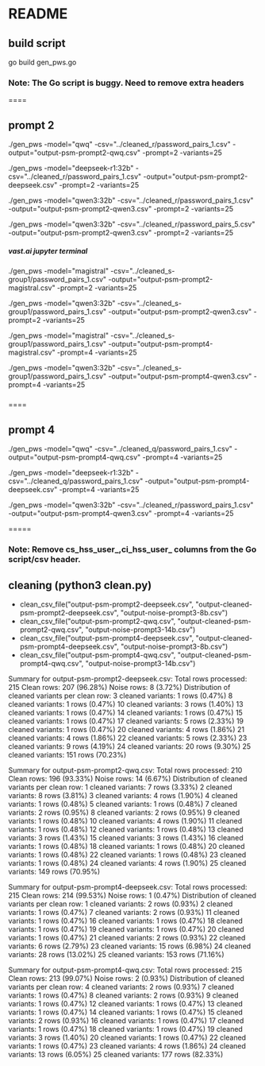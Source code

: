 # README
## build script
go build gen_pws.go

### Note: The Go script is buggy. Need to remove extra headers

====

## prompt 2

./gen_pws -model="qwq" -csv="../cleaned_r/password_pairs_1.csv" -output="output-psm-prompt2-qwq.csv" -prompt=2 -variants=25

./gen_pws -model="deepseek-r1:32b" -csv="../cleaned_r/password_pairs_1.csv" -output="output-psm-prompt2-deepseek.csv" -prompt=2 -variants=25

./gen_pws -model="qwen3:32b" -csv="../cleaned_r/password_pairs_1.csv" -output="output-psm-prompt2-qwen3.csv" -prompt=2 -variants=25

./gen_pws -model="qwen3:32b" -csv="../cleaned_r/password_pairs_5.csv" -output="output-psm-prompt2-qwen3.csv" -prompt=2 -variants=25

##### vast.ai jupyter terminal
./gen_pws -model="magistral" -csv="../cleaned_s-group1/password_pairs_1.csv" -output="output-psm-prompt2-magistral.csv" -prompt=2 -variants=25

./gen_pws -model="qwen3:32b" -csv="../cleaned_s-group1/password_pairs_1.csv" -output="output-psm-prompt2-qwen3.csv" -prompt=2 -variants=25

./gen_pws -model="magistral" -csv="../cleaned_s-group1/password_pairs_1.csv" -output="output-psm-prompt4-magistral.csv" -prompt=4 -variants=25

./gen_pws -model="qwen3:32b" -csv="../cleaned_s-group1/password_pairs_1.csv" -output="output-psm-prompt4-qwen3.csv" -prompt=4 -variants=25
#####

====

## prompt 4

./gen_pws -model="qwq" -csv="../cleaned_q/password_pairs_1.csv" -output="output-psm-prompt4-qwq.csv" -prompt=4 -variants=25

./gen_pws -model="deepseek-r1:32b" -csv="../cleaned_q/password_pairs_1.csv" -output="output-psm-prompt4-deepseek.csv" -prompt=4 -variants=25

./gen_pws -model="qwen3:32b" -csv="../cleaned_r/password_pairs_1.csv" -output="output-psm-prompt4-qwen3.csv" -prompt=4 -variants=25

=====

### Note: Remove cs_hss_user_,ci_hss_user_ columns from the Go script/csv header.

## cleaning (python3 clean.py)
- clean_csv_file("output-psm-prompt2-deepseek.csv", "output-cleaned-psm-prompt2-deepseek.csv", "output-noise-prompt3-8b.csv")
- clean_csv_file("output-psm-prompt2-qwq.csv", "output-cleaned-psm-prompt2-qwq.csv", "output-noise-prompt3-14b.csv")
- clean_csv_file("output-psm-prompt4-deepseek.csv", "output-cleaned-psm-prompt4-deepseek.csv", "output-noise-prompt3-8b.csv")
- clean_csv_file("output-psm-prompt4-qwq.csv", "output-cleaned-psm-prompt4-qwq.csv", "output-noise-prompt3-14b.csv")


Summary for output-psm-prompt2-deepseek.csv:
  Total rows processed: 215
  Clean rows: 207 (96.28%)
  Noise rows: 8 (3.72%)
  Distribution of cleaned variants per clean row:
    3 cleaned variants: 1 rows (0.47%)
    8 cleaned variants: 1 rows (0.47%)
    10 cleaned variants: 3 rows (1.40%)
    13 cleaned variants: 1 rows (0.47%)
    14 cleaned variants: 1 rows (0.47%)
    15 cleaned variants: 1 rows (0.47%)
    17 cleaned variants: 5 rows (2.33%)
    19 cleaned variants: 1 rows (0.47%)
    20 cleaned variants: 4 rows (1.86%)
    21 cleaned variants: 4 rows (1.86%)
    22 cleaned variants: 5 rows (2.33%)
    23 cleaned variants: 9 rows (4.19%)
    24 cleaned variants: 20 rows (9.30%)
    25 cleaned variants: 151 rows (70.23%)

Summary for output-psm-prompt2-qwq.csv:
  Total rows processed: 210
  Clean rows: 196 (93.33%)
  Noise rows: 14 (6.67%)
  Distribution of cleaned variants per clean row:
    1 cleaned variants: 7 rows (3.33%)
    2 cleaned variants: 8 rows (3.81%)
    3 cleaned variants: 4 rows (1.90%)
    4 cleaned variants: 1 rows (0.48%)
    5 cleaned variants: 1 rows (0.48%)
    7 cleaned variants: 2 rows (0.95%)
    8 cleaned variants: 2 rows (0.95%)
    9 cleaned variants: 1 rows (0.48%)
    10 cleaned variants: 4 rows (1.90%)
    11 cleaned variants: 1 rows (0.48%)
    12 cleaned variants: 1 rows (0.48%)
    13 cleaned variants: 3 rows (1.43%)
    15 cleaned variants: 3 rows (1.43%)
    16 cleaned variants: 1 rows (0.48%)
    18 cleaned variants: 1 rows (0.48%)
    20 cleaned variants: 1 rows (0.48%)
    22 cleaned variants: 1 rows (0.48%)
    23 cleaned variants: 1 rows (0.48%)
    24 cleaned variants: 4 rows (1.90%)
    25 cleaned variants: 149 rows (70.95%)

Summary for output-psm-prompt4-deepseek.csv:
  Total rows processed: 215
  Clean rows: 214 (99.53%)
  Noise rows: 1 (0.47%)
  Distribution of cleaned variants per clean row:
    1 cleaned variants: 2 rows (0.93%)
    2 cleaned variants: 1 rows (0.47%)
    7 cleaned variants: 2 rows (0.93%)
    11 cleaned variants: 1 rows (0.47%)
    16 cleaned variants: 1 rows (0.47%)
    18 cleaned variants: 1 rows (0.47%)
    19 cleaned variants: 1 rows (0.47%)
    20 cleaned variants: 1 rows (0.47%)
    21 cleaned variants: 2 rows (0.93%)
    22 cleaned variants: 6 rows (2.79%)
    23 cleaned variants: 15 rows (6.98%)
    24 cleaned variants: 28 rows (13.02%)
    25 cleaned variants: 153 rows (71.16%)

Summary for output-psm-prompt4-qwq.csv:
  Total rows processed: 215
  Clean rows: 213 (99.07%)
  Noise rows: 2 (0.93%)
  Distribution of cleaned variants per clean row:
    4 cleaned variants: 2 rows (0.93%)
    7 cleaned variants: 1 rows (0.47%)
    8 cleaned variants: 2 rows (0.93%)
    9 cleaned variants: 1 rows (0.47%)
    12 cleaned variants: 1 rows (0.47%)
    13 cleaned variants: 1 rows (0.47%)
    14 cleaned variants: 1 rows (0.47%)
    15 cleaned variants: 2 rows (0.93%)
    16 cleaned variants: 1 rows (0.47%)
    17 cleaned variants: 1 rows (0.47%)
    18 cleaned variants: 1 rows (0.47%)
    19 cleaned variants: 3 rows (1.40%)
    20 cleaned variants: 1 rows (0.47%)
    22 cleaned variants: 1 rows (0.47%)
    23 cleaned variants: 4 rows (1.86%)
    24 cleaned variants: 13 rows (6.05%)
    25 cleaned variants: 177 rows (82.33%)